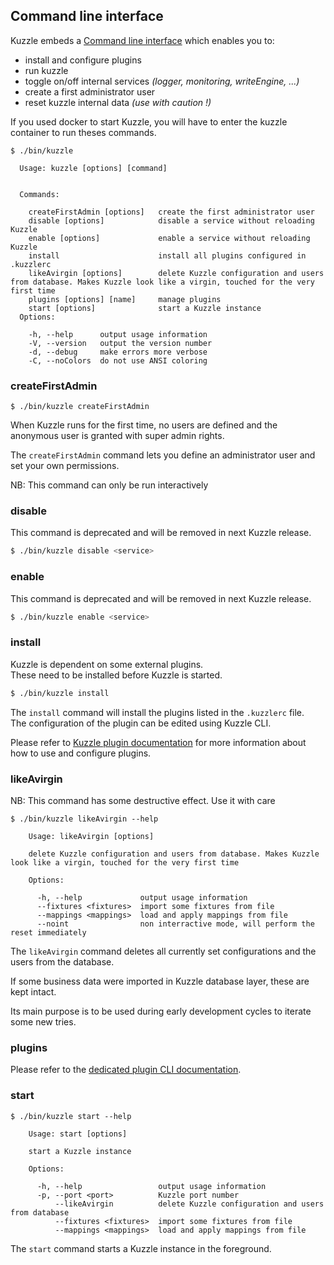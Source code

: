 ## Command line interface

Kuzzle embeds a [Command line interface](https://en.wikipedia.org/wiki/Command-line_interface) which enables you to:

* install and configure plugins
* run kuzzle
* toggle on/off internal services _(logger, monitoring, writeEngine, ...)_
* create a first administrator user
* reset kuzzle internal data _(use with caution !)_

<aside class="warning">
If you used docker to start Kuzzle, you will have to enter the kuzzle container to run theses commands.
</aside>

```
$ ./bin/kuzzle

  Usage: kuzzle [options] [command]


  Commands:

    createFirstAdmin [options]   create the first administrator user
    disable [options]            disable a service without reloading Kuzzle
    enable [options]             enable a service without reloading Kuzzle
    install                      install all plugins configured in .kuzzlerc
    likeAvirgin [options]        delete Kuzzle configuration and users from database. Makes Kuzzle look like a virgin, touched for the very first time
    plugins [options] [name]     manage plugins
    start [options]              start a Kuzzle instance
  Options:

    -h, --help      output usage information
    -V, --version   output the version number
    -d, --debug     make errors more verbose
    -C, --noColors  do not use ANSI coloring
```

### createFirstAdmin

```
$ ./bin/kuzzle createFirstAdmin
```

When Kuzzle runs for the first time, no users are defined and the anonymous user is granted with super admin rights.

The `createFirstAdmin` command lets you define an administrator user and set your own permissions. 

<aside class="notice">NB: This command can only be run interactively</aside>

### disable

<aside class="warning">This command is deprecated and will be removed in next Kuzzle release.</aside>

```bash
$ ./bin/kuzzle disable <service>
```

### enable

<aside class="warning">This command is deprecated and will be removed in next Kuzzle release.</aside>

```bash
$ ./bin/kuzzle enable <service>
```

### install

Kuzzle is dependent on some external plugins.  
These need to be installed before Kuzzle is started.

```bash
$ ./bin/kuzzle install
```

The `install` command will install the plugins listed in the `.kuzzlerc` file.  
The configuration of the plugin can be edited using Kuzzle CLI.

Please refer to [Kuzzle plugin documentation](#plugins) for more information about how to use and configure plugins.

### likeAvirgin

<aside class="warning">NB: This command has some destructive effect. Use it with care</aside>

```
$ ./bin/kuzzle likeAvirgin --help
  
    Usage: likeAvirgin [options]
  
    delete Kuzzle configuration and users from database. Makes Kuzzle look like a virgin, touched for the very first time
  
    Options:
  
      -h, --help             output usage information
      --fixtures <fixtures>  import some fixtures from file
      --mappings <mappings>  load and apply mappings from file
      --noint                non interractive mode, will perform the reset immediately
```

The `likeAvirgin` command deletes all currently set configurations and the users from the database.

If some business data were imported in Kuzzle database layer, these are kept intact.

Its main purpose is to be used during early development cycles to iterate some new tries.

### plugins

Please refer to the [dedicated plugin CLI documentation](#managing-plugins-using-the-cli).

### start

```
$ ./bin/kuzzle start --help
  
    Usage: start [options]
  
    start a Kuzzle instance
  
    Options:
  
      -h, --help                 output usage information
      -p, --port <port>          Kuzzle port number
          --likeAvirgin          delete Kuzzle configuration and users from database
          --fixtures <fixtures>  import some fixtures from file
          --mappings <mappings>  load and apply mappings from file
```

The `start` command starts a Kuzzle instance in the foreground.


